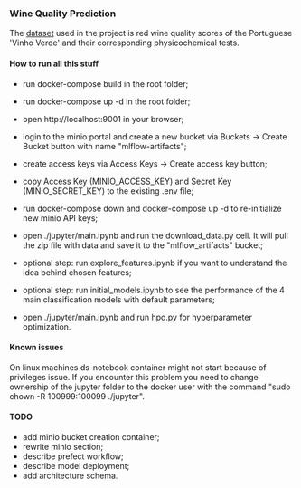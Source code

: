 ### Wine Quality Prediction

The [dataset](https://archive.ics.uci.edu/dataset/186/wine+quality) used in the project is red wine quality scores of the Portuguese 'Vinho Verde' and their corresponding physicochemical tests.

#### How to run all this stuff
- run docker-compose build in the root folder;
- run docker-compose up -d in the root folder;
- open http://localhost:9001 in your browser;
- login to the minio portal and create a new bucket via Buckets -> Create Bucket button with name "mlflow-artifacts";
- create access keys via Access Keys -> Create access key button;
- copy Access Key (MINIO_ACCESS_KEY) and Secret Key (MINIO_SECRET_KEY) to the existing .env file;
- run docker-compose down and docker-compose up -d to re-initialize new minio API keys;

- open ./jupyter/main.ipynb and run the download_data.py cell. It will pull the zip file with data and save it to the "mlflow_artifacts" bucket;
- optional step: run explore_features.ipynb if you want to understand the idea behind chosen features;
- optional step: run initial_models.ipynb to see the performance of the 4 main classification models with default parameters;
- open ./jupyter/main.ipynb and run hpo.py for hyperparameter optimization.

#### Known issues
On linux machines ds-notebook container might not start because of privileges issue. If you encounter this problem you need to change ownership of the jupyter folder to the docker user with the command "sudo chown -R 100999:100099 ./jupyter".

#### TODO
- add minio bucket creation container;
- rewrite minio section;
- describe prefect workflow;
- describe model deployment;
- add architecture schema.